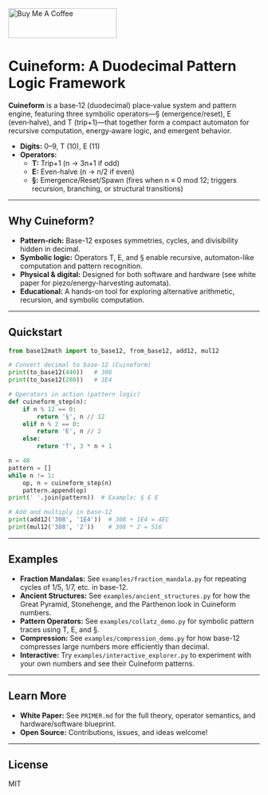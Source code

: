 <a href="https://www.buymeacoffee.com/lukinackc" target="_blank">
    <img src="https://cdn.buymeacoffee.com/buttons/v2/default-yellow.png" alt="Buy Me A Coffee" style="height: 60px; width: 217px;" >
</a>

# Cuineform: A Duodecimal Pattern Logic Framework

**Cuineform** is a base‑12 (duodecimal) place‑value system and pattern engine, featuring three symbolic operators—§ (emergence/reset), E (even‑halve), and T (trip+1)—that together form a compact automaton for recursive computation, energy‑aware logic, and emergent behavior.

- **Digits:** 0–9, T (10), E (11)
- **Operators:**
  - **T:** Trip+1 (n → 3n+1 if odd)
  - **E:** Even-halve (n → n/2 if even)
  - **§:** Emergence/Reset/Spawn (fires when n ≡ 0 mod 12; triggers recursion, branching, or structural transitions)

---

## Why Cuineform?
- **Pattern-rich:** Base-12 exposes symmetries, cycles, and divisibility hidden in decimal.
- **Symbolic logic:** Operators T, E, and § enable recursive, automaton-like computation and pattern recognition.
- **Physical & digital:** Designed for both software and hardware (see white paper for piezo/energy-harvesting automata).
- **Educational:** A hands-on tool for exploring alternative arithmetic, recursion, and symbolic computation.

---

## Quickstart

```python
from base12math import to_base12, from_base12, add12, mul12

# Convert decimal to base-12 (Cuineform)
print(to_base12(440))   # 308
print(to_base12(280))   # 1E4

# Operators in action (pattern logic)
def cuineform_step(n):
    if n % 12 == 0:
        return '§', n // 12
    elif n % 2 == 0:
        return 'E', n // 2
    else:
        return 'T', 3 * n + 1

n = 48
pattern = []
while n != 1:
    op, n = cuineform_step(n)
    pattern.append(op)
print(' '.join(pattern))  # Example: § E E

# Add and multiply in base-12
print(add12('308', '1E4'))  # 308 + 1E4 = 4EC
print(mul12('308', '2'))    # 308 * 2 = 516
```

---

## Examples
- **Fraction Mandalas:** See `examples/fraction_mandala.py` for repeating cycles of 1/5, 1/7, etc. in base-12.
- **Ancient Structures:** See `examples/ancient_structures.py` for how the Great Pyramid, Stonehenge, and the Parthenon look in Cuineform numbers.
- **Pattern Operators:** See `examples/collatz_demo.py` for symbolic pattern traces using T, E, and §.
- **Compression:** See `examples/compression_demo.py` for how base-12 compresses large numbers more efficiently than decimal.
- **Interactive:** Try `examples/interactive_explorer.py` to experiment with your own numbers and see their Cuineform patterns.

---

## Learn More
- **White Paper:** See `PRIMER.md` for the full theory, operator semantics, and hardware/software blueprint.
- **Open Source:** Contributions, issues, and ideas welcome!

---

## License
MIT
